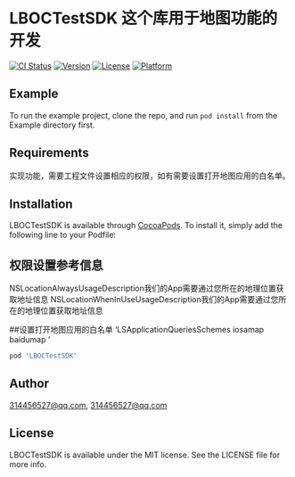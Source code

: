 # LBOCTestSDK  这个库用于地图功能的开发

[![CI Status](https://img.shields.io/travis/314456527@qq.com/LBOCTestSDK.svg?style=flat)](https://travis-ci.org/314456527@qq.com/LBOCTestSDK)
[![Version](https://img.shields.io/cocoapods/v/LBOCTestSDK.svg?style=flat)](https://cocoapods.org/pods/LBOCTestSDK)
[![License](https://img.shields.io/cocoapods/l/LBOCTestSDK.svg?style=flat)](https://cocoapods.org/pods/LBOCTestSDK)
[![Platform](https://img.shields.io/cocoapods/p/LBOCTestSDK.svg?style=flat)](https://cocoapods.org/pods/LBOCTestSDK)

## Example

To run the example project, clone the repo, and run `pod install` from the Example directory first.

## Requirements

实现功能，需要工程文件设置相应的权限，如有需要设置打开地图应用的白名单。

## Installation

LBOCTestSDK is available through [CocoaPods](https://cocoapods.org). To install
it, simply add the following line to your Podfile:
## 权限设置参考信息
NSLocationAlwaysUsageDescription我们的App需要通过您所在的地理位置获取地址信息
NSLocationWhenInUseUsageDescription我们的App需要通过您所在的地理位置获取地址信息

##设置打开地图应用的白名单
‘<key>LSApplicationQueriesSchemes</key>
    <array>
        <string>iosamap</string>
        <string>baidumap</string>
    </array>’

```ruby
pod 'LBOCTestSDK'
```

## Author

314456527@qq.com, 314456527@qq.com

## License

LBOCTestSDK is available under the MIT license. See the LICENSE file for more info.








